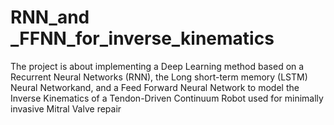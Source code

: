 # RNN_and _FFNN_for_inverse_kinematics
The project is about implementing a Deep Learning method based on a Recurrent Neural Networks (RNN), the Long short-term memory (LSTM) Neural Networkand, and a Feed Forward Neural Network to model the Inverse Kinematics of a Tendon-Driven Continuum Robot used for minimally invasive Mitral Valve repair

